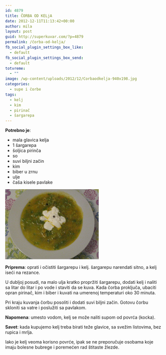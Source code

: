 ```yaml
---
id: 4879
title: ČORBA OD KELjA
date: 2012-12-11T11:13:42+00:00
author: mila
layout: post
guid: http://superkuvar.com/?p=4879
permalink: /čorba-od-kelja/
fb_social_plugin_settings_box_like:
  - default
fb_social_plugin_settings_box_send:
  - default
totvreme:
  - ""
image: /wp-content/uploads/2012/12/Corbaodkelja-940x198.jpg
categories:
  - supe i čorbe
tags:
  - kelj
  - kim
  - pirinač
  - šargarepa
---
```

**Potrebno je**:

  * mala glavica kelja
  * 1 šargarepa
  * šoljica pirinča
  * so
  * suvi biljni začin
  * kim
  * biber u zrnu
  * ulje
  * čaša kisele pavlake

<img class="alignnone size-medium wp-image-4880" title="Corbaodkelja" src="/wp-content/uploads/2012/12/Corbaodkelja-1024x768.jpg" alt="" width="300" height="225" /> 

**Priprema**: oprati i očistiti šargarepu i kelj. šargarepu narendati sitno, a kelj iseći na rezance.

U dubljoj posudi, na malo ulja kratko propržiti šargarepu, dodati kelj i naliti sa litar do litar i po vode i staviti da se kuva. Kada čorba proključa, ubaciti opran pirinač, kim i biber i kuvati na umerenoj temperaturi oko 30 minuta.

Pri kraju kuvanja čorbu posoliti i dodati suvi biljni začin. Gotovu čorbu skloniti sa vatre i poslužiti sa pavlakom.

**Napomena**:   umesto vodom, kelj se može naliti supom od povrća (kocka).

**Savet**: kada kupujemo kelj treba birati teže glavice, sa svežim listovima, bez rupica i mrlja.

Iako je kelj veoma korisno povrće, ipak se ne preporučuje osobama koje imaju bolesne bubrege i poremećen rad štitaste žlezde.
